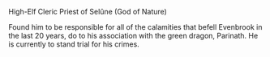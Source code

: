 High-Elf Cleric
Priest of Selûne (God of Nature)

Found him to be responsible for all of the calamities that befell Evenbrook in the last 20 years, do to his association with the green dragon, Parinath. He is currently to stand trial for his crimes.